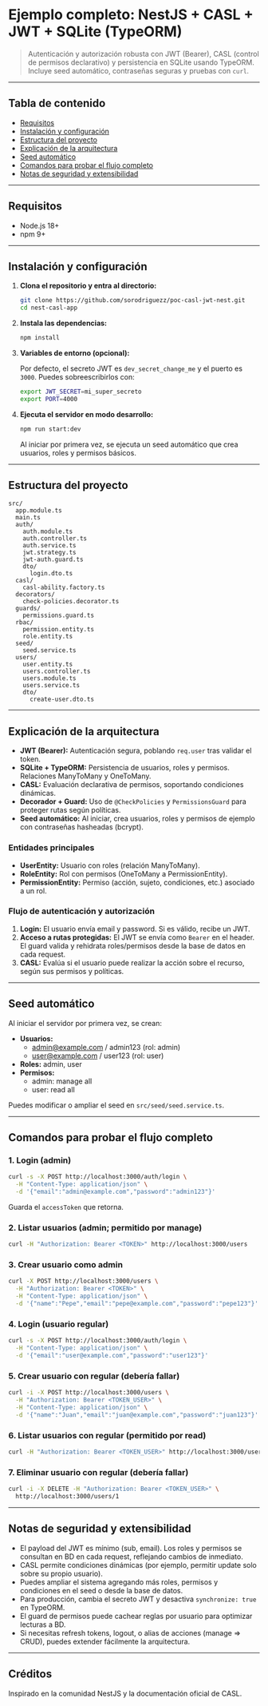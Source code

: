 # Ejemplo completo: NestJS + CASL + JWT + SQLite (TypeORM)

> Autenticación y autorización robusta con JWT (Bearer), CASL (control de permisos declarativo) y persistencia en SQLite usando TypeORM. Incluye seed automático, contraseñas seguras y pruebas con `curl`.

---

## Tabla de contenido

- [Requisitos](#requisitos)
- [Instalación y configuración](#instalación-y-configuración)
- [Estructura del proyecto](#estructura-del-proyecto)
- [Explicación de la arquitectura](#explicación-de-la-arquitectura)
- [Seed automático](#seed-automático)
- [Comandos para probar el flujo completo](#comandos-para-probar-el-flujo-completo)
- [Notas de seguridad y extensibilidad](#notas-de-seguridad-y-extensibilidad)

---

## Requisitos

- Node.js 18+
- npm 9+

---

## Instalación y configuración

1. **Clona el repositorio y entra al directorio:**

   ```bash
   git clone https://github.com/sorodriguezz/poc-casl-jwt-nest.git
   cd nest-casl-app
   ```

2. **Instala las dependencias:**

   ```bash
   npm install
   ```

3. **Variables de entorno (opcional):**

   Por defecto, el secreto JWT es `dev_secret_change_me` y el puerto es `3000`. Puedes sobreescribirlos con:

   ```bash
   export JWT_SECRET=mi_super_secreto
   export PORT=4000
   ```

4. **Ejecuta el servidor en modo desarrollo:**

   ```bash
   npm run start:dev
   ```

   Al iniciar por primera vez, se ejecuta un seed automático que crea usuarios, roles y permisos básicos.

---

## Estructura del proyecto

```
src/
  app.module.ts
  main.ts
  auth/
    auth.module.ts
    auth.controller.ts
    auth.service.ts
    jwt.strategy.ts
    jwt-auth.guard.ts
    dto/
      login.dto.ts
  casl/
    casl-ability.factory.ts
  decorators/
    check-policies.decorator.ts
  guards/
    permissions.guard.ts
  rbac/
    permission.entity.ts
    role.entity.ts
  seed/
    seed.service.ts
  users/
    user.entity.ts
    users.controller.ts
    users.module.ts
    users.service.ts
    dto/
      create-user.dto.ts
```

---

## Explicación de la arquitectura

- **JWT (Bearer):** Autenticación segura, poblando `req.user` tras validar el token.
- **SQLite + TypeORM:** Persistencia de usuarios, roles y permisos. Relaciones ManyToMany y OneToMany.
- **CASL:** Evaluación declarativa de permisos, soportando condiciones dinámicas.
- **Decorador + Guard:** Uso de `@CheckPolicies` y `PermissionsGuard` para proteger rutas según políticas.
- **Seed automático:** Al iniciar, crea usuarios, roles y permisos de ejemplo con contraseñas hasheadas (bcrypt).

### Entidades principales

- **UserEntity:** Usuario con roles (relación ManyToMany).
- **RoleEntity:** Rol con permisos (OneToMany a PermissionEntity).
- **PermissionEntity:** Permiso (acción, sujeto, condiciones, etc.) asociado a un rol.

### Flujo de autenticación y autorización

1. **Login:** El usuario envía email y password. Si es válido, recibe un JWT.
2. **Acceso a rutas protegidas:** El JWT se envía como `Bearer` en el header. El guard valida y rehidrata roles/permisos desde la base de datos en cada request.
3. **CASL:** Evalúa si el usuario puede realizar la acción sobre el recurso, según sus permisos y políticas.

---

## Seed automático

Al iniciar el servidor por primera vez, se crean:

- **Usuarios:**
  - admin@example.com / admin123 (rol: admin)
  - user@example.com / user123 (rol: user)
- **Roles:** admin, user
- **Permisos:**
  - admin: manage all
  - user: read all

Puedes modificar o ampliar el seed en `src/seed/seed.service.ts`.

---

## Comandos para probar el flujo completo

### 1. Login (admin)

```bash
curl -s -X POST http://localhost:3000/auth/login \
  -H "Content-Type: application/json" \
  -d '{"email":"admin@example.com","password":"admin123"}'
```

Guarda el `accessToken` que retorna.

### 2. Listar usuarios (admin; permitido por manage)

```bash
curl -H "Authorization: Bearer <TOKEN>" http://localhost:3000/users
```

### 3. Crear usuario como admin

```bash
curl -X POST http://localhost:3000/users \
  -H "Authorization: Bearer <TOKEN>" \
  -H "Content-Type: application/json" \
  -d '{"name":"Pepe","email":"pepe@example.com","password":"pepe123"}'
```

### 4. Login (usuario regular)

```bash
curl -s -X POST http://localhost:3000/auth/login \
  -H "Content-Type: application/json" \
  -d '{"email":"user@example.com","password":"user123"}'
```

### 5. Crear usuario con regular (debería fallar)

```bash
curl -i -X POST http://localhost:3000/users \
  -H "Authorization: Bearer <TOKEN_USER>" \
  -H "Content-Type: application/json" \
  -d '{"name":"Juan","email":"juan@example.com","password":"juan123"}'
```

### 6. Listar usuarios con regular (permitido por read)

```bash
curl -H "Authorization: Bearer <TOKEN_USER>" http://localhost:3000/users
```

### 7. Eliminar usuario con regular (debería fallar)

```bash
curl -i -X DELETE -H "Authorization: Bearer <TOKEN_USER>" \
  http://localhost:3000/users/1
```

---

## Notas de seguridad y extensibilidad

- El payload del JWT es mínimo (sub, email). Los roles y permisos se consultan en BD en cada request, reflejando cambios de inmediato.
- CASL permite condiciones dinámicas (por ejemplo, permitir update solo sobre su propio usuario).
- Puedes ampliar el sistema agregando más roles, permisos y condiciones en el seed o desde la base de datos.
- Para producción, cambia el secreto JWT y desactiva `synchronize: true` en TypeORM.
- El guard de permisos puede cachear reglas por usuario para optimizar lecturas a BD.
- Si necesitas refresh tokens, logout, o alias de acciones (manage ⇒ CRUD), puedes extender fácilmente la arquitectura.

---

## Créditos

Inspirado en la comunidad NestJS y la documentación oficial de CASL.
